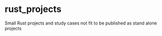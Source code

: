# rust_projects
Small Rust projects and study cases not fit to be published as stand alone projects
